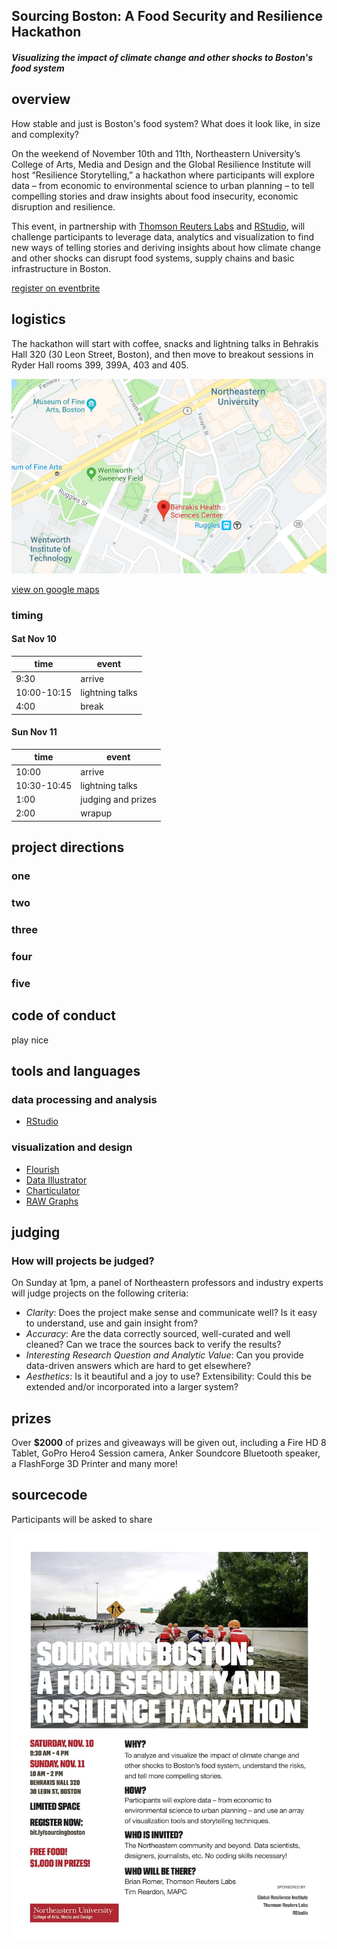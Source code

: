 ## Sourcing Boston: A Food Security and Resilience Hackathon
##### Visualizing the impact of climate change and other shocks to Boston's food system

## overview

How stable and just is Boston's food system? What does it look like, in size and complexity? 

On the weekend of November 10th and 11th, Northeastern University’s College of Arts, Media and Design and the Global Resilience Institute will host “Resilience Storytelling,” a hackathon where participants will explore data – from economic to environmental science to urban planning – to tell compelling stories and draw insights about food insecurity, economic disruption and resilience.

This event, in partnership with [Thomson Reuters Labs](https://innovation.thomsonreuters.com/en/labs.html) and [RStudio](https://www.rstudio.com/), will challenge participants to leverage data, analytics and visualization to find new ways of telling stories and deriving insights about how climate change and other shocks can disrupt food systems, supply chains and basic infrastructure in Boston.

[register on eventbrite](http://bit.ly/sourcingboston)

## logistics


The hackathon will start with coffee, snacks and lightning talks in Behrakis Hall 320 (30 Leon Street, Boston), and then move to breakout sessions in Ryder Hall rooms 399, 399A, 403 and 405. 

![map of 30 Leon St Boston](images/map.png)

[view on google maps](https://www.google.com/maps/place/Behrakis+Health+Sciences+Center,+30+Leon+St,+Boston,+MA+02115/@42.3371872,-71.0941257,16.34z/data=!4m5!3m4!1s0x89e37a2186d3bb6f:0xfd38cae6175b8ff6!8m2!3d42.3367142!4d-71.0916533)

### timing

#### Sat Nov 10
time | event
------- | --------
9:30 | arrive
10:00-10:15 | lightning talks
4:00 | break



#### Sun Nov 11
time | event
------- | --------
10:00 | arrive
10:30-10:45 | lightning talks
1:00 | judging and prizes
2:00 | wrapup

## project directions

### one

### two

### three

### four

### five

## code of conduct
play nice

## tools and languages

### data processing and analysis
* [RStudio](https://www.rstudio.com/products/rstudio/)



### visualization and design
* [Flourish](https://flourish.studio/)
* [Data Illustrator](http://data-illustrator.com/)
* [Charticulator](https://charticulator.com/)
* [RAW Graphs](https://rawgraphs.io/)


## judging
### How will projects be judged?

On Sunday at 1pm, a panel of Northeastern professors and industry experts will judge projects on the following criteria:

* *Clarity*: Does the project make sense and communicate well? Is it easy to understand, use and gain insight from?
* *Accuracy*: Are the data correctly sourced, well-curated and well cleaned? Can we trace the sources back to verify the results?
* *Interesting Research Question and Analytic Value*: Can you provide data-driven answers which are hard to get elsewhere?
* *Aesthetics*: Is it beautiful and a joy to use?
Extensibility: Could this be extended and/or incorporated into a larger system?

## prizes
Over **$2000** of prizes and giveaways will be given out, including a Fire HD 8 Tablet, GoPro Hero4 Session camera, Anker Soundcore Bluetooth speaker, a FlashForge 3D Printer and many more!

## sourcecode

Participants will be asked to share 



![hackathon promo](images/sourcingBoston_promo.jpg)
